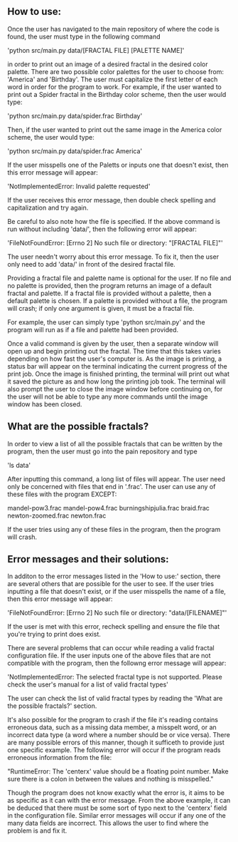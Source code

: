## How to use:
Once the user has navigated to the main repository of where the code is found, the user must type in the following command

'python src/main.py data/[FRACTAL FILE] [PALETTE NAME]'

in order to print out an image of a desired fractal in the desired color palette. 
There are two possible color palettes for the user to choose from: 'America' and 'Birthday'.
The user must capitalize the first letter of each word in order for the program to work. For example, if the user wanted to print out a Spider fractal in the Birthday color scheme, then the user would type:

'python src/main.py data/spider.frac Birthday'

Then, if the user wanted to print out the same image in the America color scheme, the user would type:

'python src/main.py data/spider.frac America'

If the user misspells one of the Paletts or inputs one that doesn't exist, then this error message will appear:

'NotImplementedError: Invalid palette requested'

If the user receives this error message, then double check spelling and capitalization and try again.

Be careful to also note how the file is specified. If the above command is run without including 'data/', then the following error will appear:

'FileNotFoundError: [Errno 2] No such file or directory: "[FRACTAL FILE]"'

The user needn't worry about this error message. To fix it, then the user only need to add 'data/' in front of the desired fractal file.

Providing a fractal file and palette name is optional for the user. If no file and no palette is provided, then the program returns an image of a default fractal and palette. If a fractal file is provided without a palette, then a default palette is chosen. If a palette is provided without a file, the program will crash; if only one argument is given, it must be a fractal file. 

For example, the user can simply type 'python src/main.py' and the program will run as if a file and palette had been provided.

Once a valid command is given by the user, then a separate window will open up and begin printing out the fractal. The time that this takes varies depending on how fast the user's computer is. As the image is printing, a status bar will appear on the terminal indicating the current progress of the print job. Once the image is finished printing, the terminal will print out what it saved the picture as and how long the printing job took. The terminal will also prompt the user to close the image window before continuing on, for the user will not be able to type any more commands until the image window has been closed.

## What are the possible fractals?
In order to view a list of all the possible fractals that can be written by the program, then the user must go into the pain repository and type

'ls data'

After inputting this command, a long list of files will appear. The user need only be concerned with files that end in '.frac'. The user can use any of these files with the program EXCEPT:

mandel-pow3.frac
mandel-pow4.frac
burningshipjulia.frac
braid.frac
newton-zoomed.frac
newton.frac

If the user tries using any of these files in the program, then the program will crash.


## Error messages and their solutions:
In additon to the error messages listed in the 'How to use:' section, there are several others that are possible for the user to see.
If the user tries inputting a file that doesn't exist, or if the user misspells the name of a file, then this error message will appear:

'FileNotFoundError: [Errno 2] No such file or directory: "data/[FILENAME]"'

If the user is met with this error, recheck spelling and ensure the file that you're trying to print does exist.

There are several problems that can occur while reading a valid fractal configuration file. If the user inputs one of the above files that are not compatible with the program, then the followng error message will appear:

'NotImplementedError: The selected fractal type is not supported. Please check the user's manual for a list of valid fractal types'

The user can check the list of valid fractal types by reading the 'What are the possible fractals?' section.

It's also possible for the program to crash if the file it's reading contains erroneous data, such as a missing data member, a misspelt word, or an incorrect data type (a word where a number should be or vice versa). There are many possible errors of this manner, though it sufficeth to provide just one specific example. The following error will occur if the program reads erroneous information from the file:

"RuntimeError: The 'centerx' value should be a floating point number. Make sure there is a colon in between the values and nothing is misspelled."

Though the program does not know exactly what the error is, it aims to be as specific as it can with the error message. From the above example, it can be deduced that there must be some sort of typo next to the 'centerx' field in the configuration file. Similar error messages will occur if any one of the many data fields are incorrect. This allows the user to find where the problem is and fix it. 





